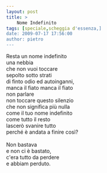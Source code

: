 ```yaml
---
layout: post
title: >
    Nome Indefinito
tags: [speciale,scheggia d'essenza,]
date: 2009-07-17 17:56:00
author: pietro
---
```

Resta un nome indefinito<br/>una nebbia<br/>che non vuoi toccare<br/>sepolto sotto strati<br/>di finto odio ed autoinganni,<br/>manca il fiato manca il fiato<br/>non parlare<br/>non toccare questo silenzio<br/>che non significa più nulla<br/>come il tuo nome indefinito<br/>come tutto il resto<br/>lascerò svanire tutto<br/>perché è andata a finire così?<br/><br/>Non bastava<br/>e non ci è bastato,<br/>c'era tutto da perdere<br/>e abbiam perduto.
